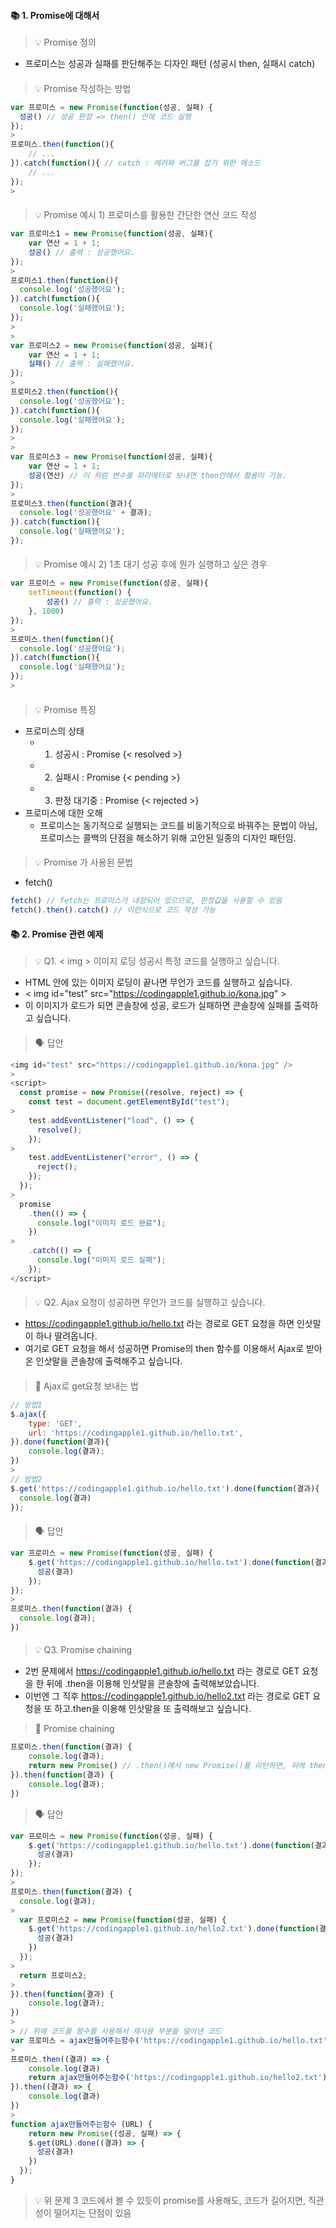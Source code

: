 #### 📚 1. Promise에 대해서
> 💡 Promise 정의
* 프로미스는 성공과 실패를 판단해주는 디자인 패턴 (성공시 then, 실패시 catch)
####
> 💡 Promise 작성하는 방법
```js
var 프로미스 = new Promise(function(성공, 실패) {
  성공() // 성공 판정 => then() 안에 코드 실행
});
>
프로미스.then(function(){
 	// ...
}).catch(function(){ // catch : 에러와 버그를 잡기 위한 메소드
  	// ...
});
>
```
####
> 💡 Promise 예시 1) 프로미스를 활용한 간단한 연산 코드 작성
```js
var 프로미스1 = new Promise(function(성공, 실패){
	var 연산 = 1 + 1;
  	성공() // 출력 : 성공했어요.
});  
>
프로미스1.then(function(){
  console.log('성공했어요');
}).catch(function(){
  console.log('실패했어요');
});
>
>
var 프로미스2 = new Promise(function(성공, 실패){
	var 연산 = 1 + 1;
  	실패() // 출력 : 실패했어요.
});  
>
프로미스2.then(function(){
  console.log('성공했어요');
}).catch(function(){
  console.log('실패했어요');
});
>
>
var 프로미스3 = new Promise(function(성공, 실패){
	var 연산 = 1 + 1;
  	성공(연산) // 이 처럼 변수를 파라메터로 보내면 then안에서 활용이 가능.
});  
>
프로미스3.then(function(결과){
  console.log('성공했어요' + 결과);
}).catch(function(){
  console.log('실패했어요');
});
```
####
> 💡 Promise 예시 2) 1초 대기 성공 후에 뭔가 실행하고 싶은 경우
```js
var 프로미스 = new Promise(function(성공, 실패){
	setTimeout(function() {
		성공() // 출력 : 성공했어요.
	}, 1000)
});  
>
프로미스.then(function(){
  console.log('성공했어요');
}).catch(function(){
  console.log('실패했어요');
});
>
```  
####
> 💡 Promise 특징
* 프로미스의 상태
    * 1. 성공시 : Promise {< resolved >}
    * 2. 실패시 : Promise {< pending >}
    * 3. 판정 대기중 : Promise {< rejected >}
* 프로미스에 대한 오해
    * 프로미스는 동기적으로 실행되는 코드를 비동기적으로 바꿔주는 문법이 아님, 프로미스는 콜백의 단점을 해소하기 위해 고안된 일종의 디자인 패턴임.
####
> 💡 Promise 가 사용된 문법
* fetch()
```js
fetch() // fetch는 프로미스가 내장되어 있으므로, 판정값을 사용할 수 있음
fetch().then().catch() // 이런식으로 코드 작성 가능
```
####

#### 📚 2. Promise 관련 예제
> 💡 Q1. < img > 이미지 로딩 성공시 특정 코드를 실행하고 싶습니다.
* HTML 안에 있는 이미지 로딩이 끝나면 무언가 코드를 실행하고 싶습니다. 
* < img id="test" src="https://codingapple1.github.io/kona.jpg" >
* 이 이미지가 로드가 되면 콘솔창에 성공, 로드가 실패하면 콘솔창에 실패를 출력하고 싶습니다.
####
> 🗣️ 답안
```js
<img id="test" src="https://codingapple1.github.io/kona.jpg" />
>
<script>
  const promise = new Promise((resolve, reject) => {
    const test = document.getElementById("test");
>    
    test.addEventListener("load", () => {
      resolve();
    });
>    
    test.addEventListener("error", () => {
      reject();
    });
  });
>
  promise
    .then(() => {
      console.log("이미지 로드 완료");
    })
>
    .catch(() => {
      console.log("이미지 로드 실패");
    });
</script>
```
####
> 💡 Q2. Ajax 요청이 성공하면 무언가 코드를 실행하고 싶습니다. 
* https://codingapple1.github.io/hello.txt 라는 경로로 GET 요청을 하면 인삿말이 하나 딸려옵니다.
* 여기로 GET 요청을 해서 성공하면 Promise의 then 함수를 이용해서 Ajax로 받아온 인삿말을 콘솔창에 출력해주고 싶습니다.
####
> 🤔 Ajax로 get요청 보내는 법
```js
// 방법1
$.ajax({
    type: 'GET',
    url: 'https://codingapple1.github.io/hello.txt',
}).done(function(결과){
    console.log(결과);
})
>
// 방법2
$.get('https://codingapple1.github.io/hello.txt').done(function(결과){
  console.log(결과)
});
```
####
> 🗣️ 답안
```js
var 프로미스 = new Promise(function(성공, 실패) {
    $.get('https://codingapple1.github.io/hello.txt').done(function(결과){
      성공(결과)
    });
});
>
프로미스.then(function(결과) {
  console.log(결과);
})
```
####
> 💡 Q3. Promise chaining 
* 2번 문제에서 https://codingapple1.github.io/hello.txt 라는 경로로 GET 요청을 한 뒤에 .then을 이용해 인삿말을 콘솔창에 출력해보았습니다. 
* 이번엔 그 직후 https://codingapple1.github.io/hello2.txt 라는 경로로 GET 요청을 또 하고.then을 이용해 인삿말을 또 출력해보고 싶습니다. 
> 🤔 Promise chaining
```js
프로미스.then(function(결과) {
    console.log(결과);
  	return new Promise() // .then()에서 new Promise()를 리턴하면, 뒤에 then을 연속해서 사용 가능.
}).then(function(결과) {
    console.log(결과);  
}) 
```
> 🗣️ 답안
```js
var 프로미스 = new Promise(function(성공, 실패) {
    $.get('https://codingapple1.github.io/hello.txt').done(function(결과){
      성공(결과)
    });
});
>
프로미스.then(function(결과) {
  console.log(결과);
>
  var 프로미스2 = new Promise(function(성공, 실패) {
    $.get('https://codingapple1.github.io/hello2.txt').done(function(결과){
      성공(결과)
    })
  });
>
  return 프로미스2;
>
}).then(function(결과) {
    console.log(결과);
})
>
> // 위에 코드를 함수를 사용해서 재사용 부분을 덜어낸 코드
var 프로미스 = ajax만들어주는함수('https://codingapple1.github.io/hello.txt')
>
프로미스.then((결과) => {
  	console.log(결과)
  	return ajax만들어주는함수('https://codingapple1.github.io/hello2.txt')
}).then((결과) => {
  	console.log(결과)
})  
>  
function ajax만들어주는함수 (URL) {
  	return new Promise((성공, 실패) => {
    $.get(URL).done((결과) => {
      성공(결과)
    })
  });
}  
```
> 💡 위 문제 3 코드에서 볼 수 있듯이 promise를 사용해도, 코드가 길어지면, 직관성이 떨어지는 단점이 있음